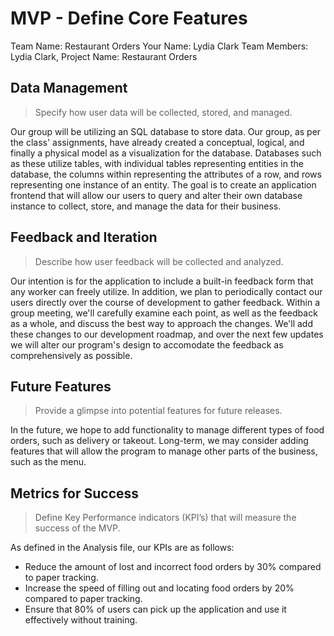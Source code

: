 # MVP \- Define Core Features

Team Name:  Restaurant Orders
Your Name:  Lydia Clark
Team Members:  Lydia Clark, 
Project Name: Restaurant Orders

## Data Management

> Specify how user data will be collected, stored, and managed.     	

Our group will be utilizing an SQL database to store data. Our group, as per the class' assignments, have already created a conceptual, logical, and finally a physical model as a visualization for the database. Databases such as these utilize tables, with individual tables representing entities in the database, the columns within representing the attributes of a row, and rows representing one instance of an entity. The goal is to create an application frontend that will allow our users to query and alter their own database instance to collect, store, and manage the data for their business.

## Feedback and Iteration

> Describe how user feedback will be collected and analyzed.

Our intention is for the application to include a built-in feedback form that any worker can freely utilize. In addition, we plan to periodically contact our users directly over the course of development to gather feedback. Within a group meeting, we'll carefully examine each point, as well as the feedback as a whole, and discuss the best way to approach the changes. We'll add these changes to our development roadmap, and over the next few updates we will alter our program's design to accomodate the feedback as comprehensively as possible.

## Future Features

> Provide a glimpse into potential features for future releases.

In the future, we hope to add functionality to manage different types of food orders, such as delivery or takeout. Long-term, we may consider adding features that will allow the program to manage other parts of the business, such as the menu.

## Metrics for Success

> Define Key Performance indicators (KPI’s) that will measure the success of the MVP.

As defined in the Analysis file, our KPIs are as follows:
- Reduce the amount of lost and incorrect food orders by 30% compared to paper tracking.
- Increase the speed of filling out and locating food orders by 20% compared to paper tracking.
- Ensure that 80% of users can pick up the application and use it effectively without training.
